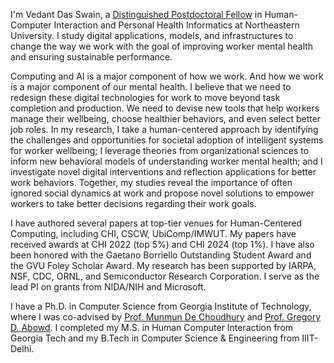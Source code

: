 I'm Vedant Das Swain, a [Distinguished Postdoctoral Fellow](https://www.khoury.northeastern.edu/research/postdoctoral-fellowship/) in Human-Computer Interaction and Personal Health Informatics at Northeastern University. I study digital applications, models, and infrastructures to change the way we work with the goal of improving worker mental health and ensuring sustainable performance.

Computing and AI is a major component of how we work. And how we work is a major component of our mental health. I believe that we need to redesign these digital technologies for work to move beyond task completion and production. We need to devise new tools that help workers manage their wellbeing, choose healthier behaviors, and even select better job roles. In my research, I take a human-centered approach by identifying the challenges and opportunities for societal adoption of intelligent systems for worker wellbeing; I leverage theories from organizational sciences to inform new behavioral models of understanding worker mental health; and I investigate novel digital interventions and reflection applications for better work behaviors. Together, my studies reveal the importance of often ignored social dynamics at work and propose novel solutions to empower workers to take better decisions regarding their work goals. 

I have authored several papers at top-tier venues for Human-Centered Computing, including CHI, CSCW, UbiComp/IMWUT. My papers have received awards at CHI 2022 (top 5%) and CHI 2024 (top 1%). I have also been honored with the Gaetano Borriello Outstanding Student Award and the GVU Foley Scholar Award. My research has been supported by IARPA, NSF, CDC, ORNL, and Semiconductor Research Corporation. I serve as the lead PI on grants from NIDA/NIH and Microsoft.   

I have a Ph.D. in Computer Science from Georgia Institute of Technology, where I was co-advised by [Prof. Munmun De Choudhury](http://www.munmund.net/) and [Prof. Gregory D. Abowd](https://coe.northeastern.edu/people/abowd-gregory/). 
I completed my M.S. in Human Computer Interaction from Georgia Tech and my B.Tech in Computer Science & Engineering from IIIT-Delhi. 